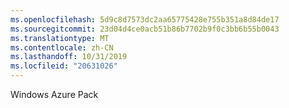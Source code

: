 ```yaml
---
ms.openlocfilehash: 5d9c8d7573dc2aa65775428e755b351a8d84de17
ms.sourcegitcommit: 23d04d4ce0acb51b86b7702b9f0c3bb6b55b0043
ms.translationtype: MT
ms.contentlocale: zh-CN
ms.lasthandoff: 10/31/2019
ms.locfileid: "20631026"
---
```

<Token xmlns:xlink="http://www.w3.org/1999/xlink">Windows Azure Pack</Token>